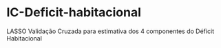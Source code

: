 # IC-Deficit-habitacional
LASSO Validação Cruzada para estimativa dos 4 componentes do Déficit Habitacional
